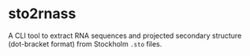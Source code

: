 # sto2rnass
A CLI tool to extract RNA sequences and projected secondary structure (dot-bracket format) from Stockholm `.sto` files.
